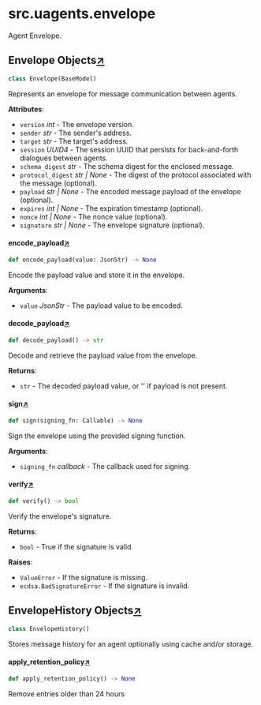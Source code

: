 

# src.uagents.envelope

Agent Envelope.



## Envelope Objects[↗](https://github.com/fetchai/uAgents/blob/main/python/src/uagents/envelope.py#L17)

```python
class Envelope(BaseModel)
```

Represents an envelope for message communication between agents.

**Attributes**:

- `version` _int_ - The envelope version.
- `sender` _str_ - The sender's address.
- `target` _str_ - The target's address.
- `session` _UUID4_ - The session UUID that persists for back-and-forth
  dialogues between agents.
- `schema_digest` _str_ - The schema digest for the enclosed message.
- `protocol_digest` _str | None_ - The digest of the protocol associated with the message
  (optional).
- `payload` _str | None_ - The encoded message payload of the envelope (optional).
- `expires` _int | None_ - The expiration timestamp (optional).
- `nonce` _int | None_ - The nonce value (optional).
- `signature` _str | None_ - The envelope signature (optional).



#### encode_payload[↗](https://github.com/fetchai/uAgents/blob/main/python/src/uagents/envelope.py#L47)
```python
def encode_payload(value: JsonStr) -> None
```

Encode the payload value and store it in the envelope.

**Arguments**:

- `value` _JsonStr_ - The payload value to be encoded.



#### decode_payload[↗](https://github.com/fetchai/uAgents/blob/main/python/src/uagents/envelope.py#L56)
```python
def decode_payload() -> str
```

Decode and retrieve the payload value from the envelope.

**Returns**:

- `str` - The decoded payload value, or '' if payload is not present.



#### sign[↗](https://github.com/fetchai/uAgents/blob/main/python/src/uagents/envelope.py#L68)
```python
def sign(signing_fn: Callable) -> None
```

Sign the envelope using the provided signing function.

**Arguments**:

- `signing_fn` _callback_ - The callback used for signing.



#### verify[↗](https://github.com/fetchai/uAgents/blob/main/python/src/uagents/envelope.py#L80)
```python
def verify() -> bool
```

Verify the envelope's signature.

**Returns**:

- `bool` - True if the signature is valid.
  

**Raises**:

- `ValueError` - If the signature is missing.
- `ecdsa.BadSignatureError` - If the signature is invalid.



## EnvelopeHistory Objects[↗](https://github.com/fetchai/uAgents/blob/main/python/src/uagents/envelope.py#L147)

```python
class EnvelopeHistory()
```

Stores message history for an agent optionally using cache and/or storage.



#### apply_retention_policy[↗](https://github.com/fetchai/uAgents/blob/main/python/src/uagents/envelope.py#L192)
```python
def apply_retention_policy() -> None
```

Remove entries older than 24 hours

